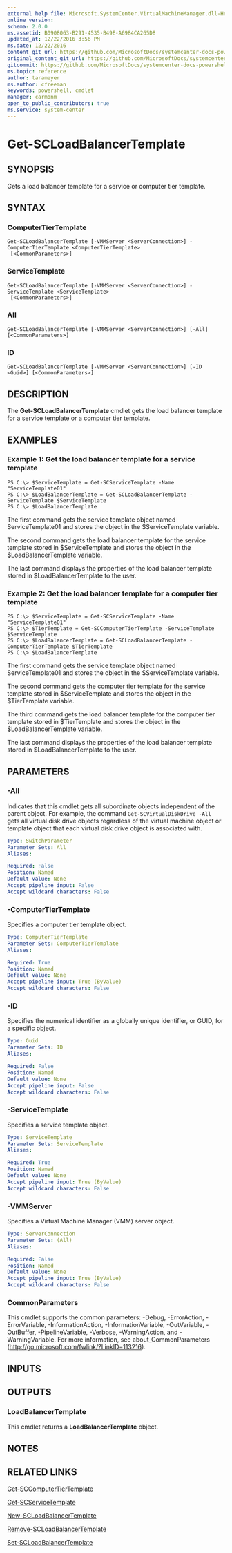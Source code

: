 ```yaml
---
external help file: Microsoft.SystemCenter.VirtualMachineManager.dll-Help.xml
online version: 
schema: 2.0.0
ms.assetid: B0908063-B291-4535-B49E-A6984CA265D8
updated_at: 12/22/2016 3:56 PM
ms.date: 12/22/2016
content_git_url: https://github.com/MicrosoftDocs/systemcenter-docs-powershell/blob/live/systemcenter-cmdlets/SystemCenter2016/VirtualMachineManager/vlatest/Get-SCLoadBalancerTemplate.md
original_content_git_url: https://github.com/MicrosoftDocs/systemcenter-docs-powershell/blob/live/systemcenter-cmdlets/SystemCenter2016/VirtualMachineManager/vlatest/Get-SCLoadBalancerTemplate.md
gitcommit: https://github.com/MicrosoftDocs/systemcenter-docs-powershell/blob/96e5647587661652225fbdd2c797cd4d59d542bc/systemcenter-cmdlets/SystemCenter2016/VirtualMachineManager/vlatest/Get-SCLoadBalancerTemplate.md
ms.topic: reference
author: tarameyer
ms.author: cfreeman
keywords: powershell, cmdlet
manager: carmonm
open_to_public_contributors: true
ms.service: system-center
---
```


# Get-SCLoadBalancerTemplate

## SYNOPSIS
Gets a load balancer template for a service or computer tier template.

## SYNTAX

### ComputerTierTemplate
```
Get-SCLoadBalancerTemplate [-VMMServer <ServerConnection>] -ComputerTierTemplate <ComputerTierTemplate>
 [<CommonParameters>]
```

### ServiceTemplate
```
Get-SCLoadBalancerTemplate [-VMMServer <ServerConnection>] -ServiceTemplate <ServiceTemplate>
 [<CommonParameters>]
```

### All
```
Get-SCLoadBalancerTemplate [-VMMServer <ServerConnection>] [-All] [<CommonParameters>]
```

### ID
```
Get-SCLoadBalancerTemplate [-VMMServer <ServerConnection>] [-ID <Guid>] [<CommonParameters>]
```

## DESCRIPTION
The **Get-SCLoadBalancerTemplate** cmdlet gets the load balancer template for a service template or a computer tier template.

## EXAMPLES

### Example 1: Get the load balancer template for a service template
```
PS C:\> $ServiceTemplate = Get-SCServiceTemplate -Name "ServiceTemplate01"
PS C:\> $LoadBalancerTemplate = Get-SCLoadBalancerTemplate -ServiceTemplate $ServiceTemplate
PS C:\> $LoadBalancerTemplate
```

The first command gets the service template object named ServiceTemplate01 and stores the object in the $ServiceTemplate variable.

The second command gets the load balancer template for the service template stored in $ServiceTemplate and stores the object in the $LoadBalancerTemplate variable.

The last command displays the properties of the load balancer template stored in $LoadBalancerTemplate to the user.

### Example 2: Get the load balancer template for a computer tier template
```
PS C:\> $ServiceTemplate = Get-SCServiceTemplate -Name "ServiceTemplate01"
PS C:\> $TierTemplate = Get-SCComputerTierTemplate -ServiceTemplate $ServiceTemplate
PS C:\> $LoadBalancerTemplate = Get-SCLoadBalancerTemplate -ComputerTierTemplate $TierTemplate
PS C:\> $LoadBalancerTemplate
```

The first command gets the service template object named ServiceTemplate01 and stores the object in the $ServiceTemplate variable.

The second command gets the computer tier template for the service template stored in $ServiceTemplate and stores the object in the $TierTemplate variable.

The third command gets the load balancer template for the computer tier template stored in $TierTemplate and stores the object in the $LoadBalancerTemplate variable.

The last command displays the properties of the load balancer template stored in $LoadBalancerTemplate to the user.

## PARAMETERS

### -All
Indicates that this cmdlet gets all subordinate objects independent of the parent object.
For example, the command `Get-SCVirtualDiskDrive -All` gets all virtual disk drive objects regardless of the virtual machine object or template object that each virtual disk drive object is associated with.

```yaml
Type: SwitchParameter
Parameter Sets: All
Aliases: 

Required: False
Position: Named
Default value: None
Accept pipeline input: False
Accept wildcard characters: False
```

### -ComputerTierTemplate
Specifies a computer tier template object.

```yaml
Type: ComputerTierTemplate
Parameter Sets: ComputerTierTemplate
Aliases: 

Required: True
Position: Named
Default value: None
Accept pipeline input: True (ByValue)
Accept wildcard characters: False
```

### -ID
Specifies the numerical identifier as a globally unique identifier, or GUID, for a specific object.

```yaml
Type: Guid
Parameter Sets: ID
Aliases: 

Required: False
Position: Named
Default value: None
Accept pipeline input: False
Accept wildcard characters: False
```

### -ServiceTemplate
Specifies a service template object.

```yaml
Type: ServiceTemplate
Parameter Sets: ServiceTemplate
Aliases: 

Required: True
Position: Named
Default value: None
Accept pipeline input: True (ByValue)
Accept wildcard characters: False
```

### -VMMServer
Specifies a Virtual Machine Manager (VMM) server object.

```yaml
Type: ServerConnection
Parameter Sets: (All)
Aliases: 

Required: False
Position: Named
Default value: None
Accept pipeline input: True (ByValue)
Accept wildcard characters: False
```

### CommonParameters
This cmdlet supports the common parameters: -Debug, -ErrorAction, -ErrorVariable, -InformationAction, -InformationVariable, -OutVariable, -OutBuffer, -PipelineVariable, -Verbose, -WarningAction, and -WarningVariable. For more information, see about_CommonParameters (http://go.microsoft.com/fwlink/?LinkID=113216).

## INPUTS

## OUTPUTS

### LoadBalancerTemplate
This cmdlet returns a **LoadBalancerTemplate** object.

## NOTES

## RELATED LINKS

[Get-SCComputerTierTemplate](xref:SystemCenter2016/VirtualMachineManager/vlatest/Get-SCComputerTierTemplate.md)

[Get-SCServiceTemplate](xref:SystemCenter2016/VirtualMachineManager/vlatest/Get-SCServiceTemplate.md)

[New-SCLoadBalancerTemplate](xref:SystemCenter2016/VirtualMachineManager/vlatest/New-SCLoadBalancerTemplate.md)

[Remove-SCLoadBalancerTemplate](xref:SystemCenter2016/VirtualMachineManager/vlatest/Remove-SCLoadBalancerTemplate.md)

[Set-SCLoadBalancerTemplate](xref:SystemCenter2016/VirtualMachineManager/vlatest/Set-SCLoadBalancerTemplate.md)

